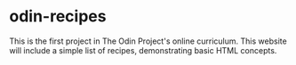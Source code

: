 # odin-recipes

This is the first project in The Odin Project's online curriculum. This website will include a simple list of recipes, demonstrating basic HTML concepts.
